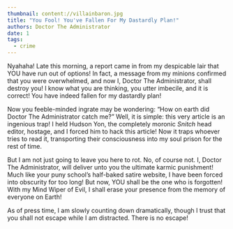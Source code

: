```yaml
---
thumbnail: content://villainbaron.jpg
title: "You Fool! You've Fallen For My Dastardly Plan!"
authors: Doctor The Administrator
date: 1
tags:
  - crime
---
```


Nyahaha! Late this morning, a report came in from my despicable lair that YOU have run out of options! In fact, a message from my minions confirmed that you were overwhelmed, and now I, Doctor The Administrator, shall destroy you! I know what you are thinking, you utter imbecile, and it is correct! You have indeed fallen for my dastardly plan!

Now you feeble-minded ingrate may be wondering: “How on earth did Doctor The Administrator catch me?” Well, it is simple: this very article is an ingenious trap! I held Hudson Yon, the completely moronic *Snitch* head editor, hostage, and I forced him to hack this article! Now it traps whoever tries to read it, transporting their consciousness into my soul prison for the rest of time. 

But I am not just going to leave you here to rot. No, of course not. I, Doctor The Administrator, will deliver unto you the ultimate karmic punishment! Much like your puny school’s half-baked satire website, I have been forced into obscurity for too long! But now, YOU shall be the one who is forgotten! With my Mind Wiper of Evil, I shall erase your presence from the memory of everyone on Earth!

As of press time, I am slowly counting down dramatically, though I trust that you shall not escape while I am distracted. There is no escape!
